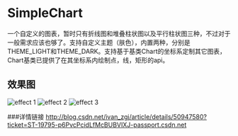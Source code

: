 # SimpleChart
一个自定义的图表，暂时只有折线图和堆叠柱状图以及平行柱状图三种，不过对于一般需求应该也够了。支持自定义主题（肤色），内置两种，分别是THEME_LIGHT和THEME_DARK。支持基于基类Chart的坐标系定制其它图表，Chart基类已提供了在其坐标系内绘制点，线，矩形的api。

## 效果图
![effect 1](http://img.blog.csdn.net/20160321165436032?watermark/2/text/aHR0cDovL2Jsb2cuY3Nkbi5uZXQv/font/5a6L5L2T/fontsize/400/fill/I0JBQkFCMA==/dissolve/70/gravity/Center)
![effect 2](http://img.blog.csdn.net/20160321170224134?watermark/2/text/aHR0cDovL2Jsb2cuY3Nkbi5uZXQv/font/5a6L5L2T/fontsize/400/fill/I0JBQkFCMA==/dissolve/70/gravity/Center)
![effect 3](http://img.blog.csdn.net/20160321170733829?watermark/2/text/aHR0cDovL2Jsb2cuY3Nkbi5uZXQv/font/5a6L5L2T/fontsize/400/fill/I0JBQkFCMA==/dissolve/70/gravity/Center)

###详情链接
http://blog.csdn.net/ivan_zgj/article/details/50947580?ticket=ST-19795-p6PvcPcidLfMcBUBVIXJ-passport.csdn.net
